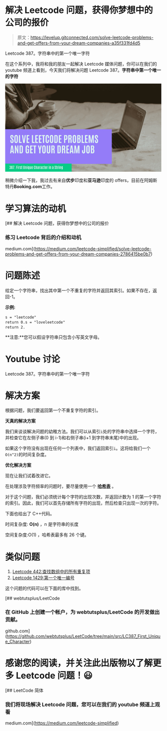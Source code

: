 # 解决 Leetcode 问题，获得你梦想中的公司的报价

> 原文：<https://levelup.gitconnected.com/solve-leetcode-problems-and-get-offers-from-your-dream-companies-a35f331fd4d5>

Leetcode 387。字符串中的第一个唯一字符

在这个系列中，我将和我的朋友一起解决 Leetcode 媒体问题，你可以在我们的 youtube 频道上看到，今天我们将解决问题 Leetcode 387。**字符串中第一个唯一的字符**

![](img/2d51e85faabf452b12a7f1d1bd2132ce.png)

稍微介绍一下我，我过去有来自**优步**印度和**亚马逊**印度的 offers，目前在阿姆斯特丹**Booking.com**工作。

# 学习算法的动机

[](https://medium.com/leetcode-simplified/solve-leetcode-problems-and-get-offers-from-your-dream-companies-2786415be0b7) [## 解决 Leetcode 问题，获得你梦想中的公司的报价

### 练习 Leetcode 背后的介绍和动机

medium.com](https://medium.com/leetcode-simplified/solve-leetcode-problems-and-get-offers-from-your-dream-companies-2786415be0b7) 

# **问题陈述**

给定一个字符串，找出其中第一个不重复的字符并返回其索引。如果不存在，返回-1。

**示例:**

```
s = "leetcode"
return 0.s = "loveleetcode"
return 2.
```

**注意:**您可以假设字符串只包含小写英文字母。

# **Youtube 讨论**

Leetcode 387。字符串中的第一个唯一字符

# **解决方案**

根据问题，我们要返回第一个不重复字符的索引。

**天真的解决方案**

我们来谈谈解决问题的幼稚方法。我们可以从索引`i`处的字符串中选择一个字符，并检查它在左侧子串(0 到 i-1)和右侧子串(i+1 到字符串末尾)中的出现。

如果这个字符没有出现在任何一个列表中，我们返回索引`i`。这将给我们一个`O(n^2)`的时间复杂度。

**优化解决方案**

现在让我们试着改进它。

在处理涉及字符频率的问题时，要尽量使用一个 [**哈希表**](https://www.educative.io/edpresso/what-is-a-hash-table) 。

对于这个问题，我们必须统计每个字符的出现次数，并返回计数为 1 的第一个字符的索引。因此，我们可以首先存储所有字符的出现，然后检查只出现一次的字符。

下面也给出了 C++代码。

时间复杂度: **O(n)** ，n 是字符串的长度

空间复杂度:O(1) ，哈希表最多有 26 个键。

# **类似问题**

1.  [Leetcode 442:查找数组中的所有重复项](https://medium.com/leetcode-simplified/solve-leetcode-problems-and-get-offers-from-your-dream-companies-9d123345c23a)
2.  [Leetcode 1429:第一个唯一编号](https://medium.com/leetcode-simplified/solve-leetcode-problems-and-get-offers-from-your-dream-companies-4f5e49af2fec)

这个问题的代码可以在下面的库中找到。

[](https://github.com/webtutsplus/LeetCode/tree/main/src/LC387_First_Unique_Character) [## webtutsplus/LeetCode

### 在 GitHub 上创建一个帐户，为 webtutsplus/LeetCode 的开发做出贡献。

github.com](https://github.com/webtutsplus/LeetCode/tree/main/src/LC387_First_Unique_Character) 

# 感谢您的阅读，并关注此出版物以了解更多 Leetcode 问题！😃

[](https://medium.com/leetcode-simplified) [## LeetCode 简体

### 我们将现场解决 Leetcode 问题，您可以在我们的 youtube 频道上观看

medium.com](https://medium.com/leetcode-simplified)